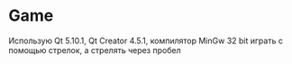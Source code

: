 # Game
Использую Qt 5.10.1, Qt Creator 4.5.1, компилятор MinGw 32 bit
играть с помощью стрелок, а стрелять через пробел
